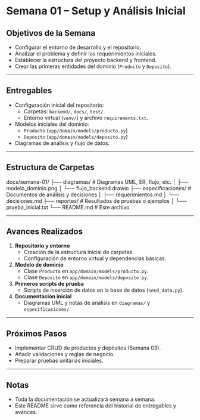 # Semana 01 – Setup y Análisis Inicial

## Objetivos de la Semana
- Configurar el entorno de desarrollo y el repositorio.
- Analizar el problema y definir los requerimientos iniciales.
- Establecer la estructura del proyecto backend y frontend.
- Crear las primeras entidades del dominio (`Producto` y `Deposito`).

---

## Entregables
- Configuración inicial del repositorio:
  - Carpetas: `backend/`, `docs/`, `test/`.
  - Entorno virtual (`venv/`) y archivo `requirements.txt`.
- Modelos iniciales del dominio:
  - `Producto` (`app/domain/models/producto.py`)
  - `Deposito` (`app/domain/models/deposito.py`)
- Diagramas de análisis y flujo de datos.

---

## Estructura de Carpetas
docs/semana-01/
├── diagramas/ # Diagramas UML, ER, flujo, etc.
│ ├── modelo_dominio.png
│ └── flujo_backend.drawio
├── especificaciones/ # Documentos de análisis y decisiones
│ ├── requerimientos.md
│ └── decisiones.md
├── reportes/ # Resultados de pruebas o ejemplos
│ └── prueba_inicial.txt
└── README.md # Este archivo

---

## Avances Realizados
1. **Repositorio y entorno**  
   - Creación de la estructura inicial de carpetas.
   - Configuración de entorno virtual y dependencias básicas.
2. **Modelo de dominio**  
   - Clase `Producto` en `app/domain/models/producto.py`.
   - Clase `Deposito` en `app/domain/models/deposito.py`.
3. **Primeros scripts de prueba**  
   - Scripts de inserción de datos en la base de datos (`seed_data.py`).
4. **Documentación inicial**  
   - Diagramas UML y notas de análisis en `diagramas/` y `especificaciones/`.

---

## Próximos Pasos
- Implementar CRUD de productos y depósitos (Semana 03).
- Añadir validaciones y reglas de negocio.
- Preparar pruebas unitarias iniciales.

---

## Notas
- Toda la documentación se actualizará semana a semana.
- Este README sirve como referencia del historial de entregables y avances.

